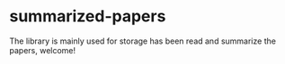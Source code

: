 # summarized-papers

The library is mainly used for storage has been read and summarize the papers, welcome!
